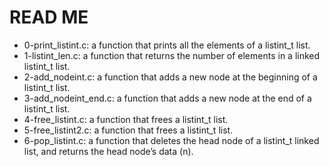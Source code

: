 # READ ME

* 0-print_listint.c: a function that prints all the elements of a listint_t list.
* 1-listint_len.c: a function that returns the number of elements in a linked listint_t list.
* 2-add_nodeint.c: a function that adds a new node at the beginning of a listint_t list.
* 3-add_nodeint_end.c:  a function that adds a new node at the end of a listint_t list.
* 4-free_listint.c: a function that frees a listint_t list.
* 5-free_listint2.c: a function that frees a listint_t list.
* 6-pop_listint.c: a function that deletes the head node of a listint_t linked list, and returns the head node’s data (n).

